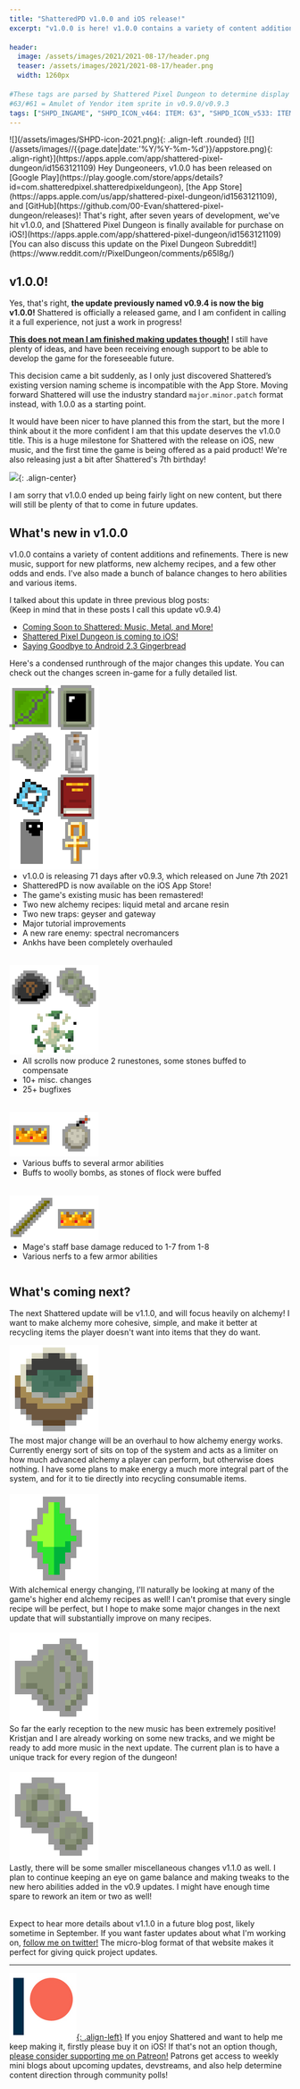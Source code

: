 ```yaml
---
title: "ShatteredPD v1.0.0 and iOS release!"
excerpt: "v1.0.0 is here! v1.0.0 contains a variety of content additions and refinements. There is new music, support for new platforms, new alchemy recipes, and a few other odds and ends. I've also made a bunch of balance changes to hero abilities and various items."

header:
  image: /assets/images/2021/2021-08-17/header.png
  teaser: /assets/images/2021/2021-08-17/header.png
  width: 1260px

#These tags are parsed by Shattered Pixel Dungeon to determine display in its news feed
#63/#61 = Amulet of Yendor item sprite in v0.9.0/v0.9.3
tags: ["SHPD_INGAME", "SHPD_ICON_v464: ITEM: 63", "SHPD_ICON_v533: ITEM: 61"]
---
```


<div markdown="1" style="display: inline-block;">
![](/assets/images/SHPD-icon-2021.png){: .align-left .rounded} [![](/assets/images//{{page.date|date:'%Y/%Y-%m-%d'}}/appstore.png){: .align-right}](https://apps.apple.com/app/shattered-pixel-dungeon/id1563121109) Hey Dungeoneers, v1.0.0 has been released on [Google Play](https://play.google.com/store/apps/details?id=com.shatteredpixel.shatteredpixeldungeon), [the App Store](https://apps.apple.com/us/app/shattered-pixel-dungeon/id1563121109), and [GitHub](https://github.com/00-Evan/shattered-pixel-dungeon/releases)! That's right, after seven years of development, we've hit v1.0.0, and [Shattered Pixel Dungeon is finally available for purchase on iOS!](https://apps.apple.com/app/shattered-pixel-dungeon/id1563121109)
</div>
[You can also discuss this update on the Pixel Dungeon Subreddit!](https://www.reddit.com/r/PixelDungeon/comments/p65l8g/)

## v1.0.0!

Yes, that's right, **the update previously named v0.9.4 is now the big v1.0.0!** Shattered is officially a released game, and I am confident in calling it a full experience, not just a work in progress!

<u><b>This does not mean I am finished making updates though!</b></u> I still have plenty of ideas, and have been receiving enough support to be able to develop the game for the foreseeable future.

This decision came a bit suddenly, as I only just discovered Shattered’s existing version naming scheme is incompatible with the App Store. Moving forward Shattered will use the industry standard `major.minor.patch` format instead, with 1.0.0 as a starting point.

It would have been nicer to have planned this from the start, but the more I think about it the more confident I am that this update deserves the v1.0.0 title. This is a huge milestone for Shattered with the release on iOS, new music, and the first time the game is being offered as a paid product! We're also releasing just a bit after Shattered's 7th birthday!

![](/assets/images/{{page.date|date:'%Y/%Y-%m-%d'}}/timeline.png){: .align-center}

I am sorry that v1.0.0 ended up being fairly light on new content, but there will still be plenty of that to come in future updates.

## What's new in v1.0.0

v1.0.0 contains a variety of content additions and refinements. There is new music, support for new platforms, new alchemy recipes, and a few other odds and ends. I've also made a bunch of balance changes to hero abilities and various items.

I talked about this update in three previous blog posts:<br>
(Keep in mind that in these posts I call this update v0.9.4)
- [Coming Soon to Shattered: Music, Metal, and More!](/blog/coming-soon-to-shattered-music-metal-&-more.html)
- [Shattered Pixel Dungeon is coming to iOS!](/blog/shattered-pixel-dungeon-is-coming-to-ios.html)
- [Saying Goodbye to Android 2.3 Gingerbread](/blog/saying-goodbye-to-android-2.3-gingerbread.html)

Here's a condensed runthrough of the major changes this update. You can check out the changes screen in-game for a fully detailed list.

<div style="display: inline-block; margin-bottom: 1.3em; width: 100%">
<p style="margin: 0px"><img src="/assets/images/2021/2021-08-17/new.png" alt="" class="align-left"></p>
<ul style="margin-top: 0px">
  <li>v1.0.0 is releasing 71 days after v0.9.3, which released on June 7th 2021</li>
  <li>ShatteredPD is now available on the iOS App Store!</li>
  <li>The game's existing music has been remastered!</li>
  <li>Two new alchemy recipes: liquid metal and arcane resin</li>
  <li>Two new traps: geyser and gateway</li>
  <li>Major tutorial improvements</li>
  <li>A new rare enemy: spectral necromancers</li>
  <li>Ankhs have been completely overhauled</li>
</ul>
</div>

<div style="display: inline-block; margin-bottom: 1.3em; width: 100%">
<p style="margin: 0px"><img src="/assets/images/2021/2021-08-17/changes.png" alt="" class="align-left"></p>
<ul style="margin-top: 0px">
  <li>All scrolls now produce 2 runestones, some stones buffed to compensate</li>
  <li>10+ misc. changes</li>
  <li>25+ bugfixes</li>
</ul>
</div>

<div style="display: inline-block; margin-bottom: 1.3em; width: 100%">
<p style="margin: 0px"><img src="/assets/images/2021/2021-08-17/buffs.png" alt="" class="align-left"></p>
<ul style="margin-top: 0px">
  <li>Various buffs to several armor abilities</li>
  <li>Buffs to woolly bombs, as stones of flock were buffed</li>
</ul>
</div>

<div style="display: inline-block; width: 100%">
<p style="margin: 0px"><img src="/assets/images/2021/2021-08-17/nerfs.png" alt="" class="align-left"></p>
<ul style="margin-top: 0px">
  <li>Mage's staff base damage reduced to 1-7 from 1-8</li>
  <li>Various nerfs to a few armor abilities</li>
</ul>
</div>

## What's coming next?

The next Shattered update will be v1.1.0, and will focus heavily on alchemy! I want to make alchemy more cohesive, simple, and make it better at recycling items the player doesn't want into items that they do want.

<div style="display: inline-block; margin-bottom: 1.3em; width: 100%">
<p style="margin: 0px"><img src="/assets/images/2021/2021-08-17/energy.png" alt="" class="align-left"></p>
The most major change will be an overhaul to how alchemy energy works. Currently energy sort of sits on top of the system and acts as a limiter on how much advanced alchemy a player can perform, but otherwise does nothing. I have some plans to make energy a much more integral part of the system, and for it to tie directly into recycling consumable items.
</div>

<div style="display: inline-block; margin-bottom: 1.3em; width: 100%">
<p style="margin: 0px"><img src="/assets/images/2021/2021-08-17/alchemize.png" alt="" class="align-left"></p>
With alchemical energy changing, I'll naturally be looking at many of the game's higher end alchemy recipes as well! I can't promise that every single recipe will be perfect, but I hope to make some major changes in the next update that will substantially improve on many recipes.
</div>

<div style="display: inline-block; margin-bottom: 1.3em; width: 100%">
<p style="margin: 0px"><img src="/assets/images/2021/2021-08-17/music.png" alt="" class="align-left"></p>
So far the early reception to the new music has been extremely positive! Kristjan and I are already working on some new tracks, and we might be ready to add more music in the next update. The current plan is to have a unique track for every region of the dungeon!
</div>

<div style="display: inline-block; margin-bottom: 1.3em; width: 100%">
<p style="margin: 0px"><img src="/assets/images/2021/2021-08-17/misc.png" alt="" class="align-left"></p>
Lastly, there will be some smaller miscellaneous changes v1.1.0 as well. I plan to continue keeping an eye on game balance and making tweaks to the new hero abilities added in the v0.9 updates. I might have enough time spare to rework an item or two as well!
</div>

Expect to hear more details about v1.1.0 in a future blog post, likely sometime in September. If you want faster updates about what I'm working on, [follow me on twitter!](https://twitter.com/ShatteredPixel) The micro-blog format of that website makes it perfect for giving quick project updates.

---

[![](/assets/images/patreon-icon.png){: .align-left}](https://www.patreon.com/ShatteredPixel) If you enjoy Shattered and want to help me keep making it, firstly please buy it on iOS! If that's not an option though, [please consider supporting me on Patreon!](https://www.patreon.com/ShatteredPixel) Patrons get access to weekly mini blogs about upcoming updates, devstreams, and also help determine content direction through community polls!